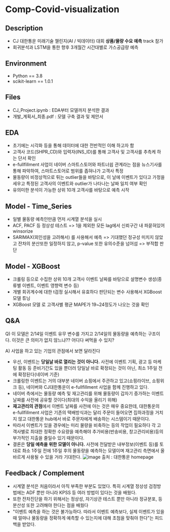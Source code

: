 # Comp-Covid-visualization


## Description
- CJ 대한통운 미래기술 챌린지(AI / 빅데이터) 대회 <b>상품/물량 수요 예측</b> track 참가
- 회귀분석과 LSTM을 통한 향후 3개월간 시간대별로 가스공급량 예측

## Environment
- Python == 3.8
- scikit-learn == 1.0.1

## Files
- CJ_Project.ipynb : EDA부터 모델까지 분석한 결과
- 개발_계획서_최종.pdf : 모델 구축 결과 및 제안서

## EDA
- 초기에는 시각화 등을 통해 데이터에 대한 전반적인 이해 하고자 함
- 고객사 코드(SHPR_CD)와 입력자(INS_ID)를 통해 고객사 및 고객사를 추측케 하는 단서 확인
- e-fullfillment 사업이 네이버 스마트스토어와 파트너쉽 관계라는 점을 뉴스기사를 통해 파악하여, 스마트스토어로 범위를 좁혀나가 고객사 특정
- 물동량이 비정상적으로 튀는 outlier들을 바탕으로, 이 날에 이벤트가 있다고 가정을 세우고 특정된 고객사의 이벤트와 outlier가 나타나는 날짜 일치 여부 확인
- 유의미한 분석이 가능한 상위 10개 고객사를 바탕으로 예측 시작

## Model - Time_Series
- 일별 물동량 예측인만큼 먼저 시계열 분석을 실시
- ACF, PACF 등 정상성 테스트 => 1을 제외한 모든 lag에서 신뢰구간 내 파묻혀있어 winsorize
- SARIMAX(외인성을 고려해서) 를 사용해서 예측 => 기대했던 정규성 미치지 않았고 잔차의 분산또한 일정하지 않고, p-value 또한 유의수준을 넘어섬 => 부적합 판단

## Model - XGBoost
- 크롤링 등으로 수집한 상위 10개 고객사 이벤트 날짜를 바탕으로 설명변수 생성(종류별 이벤트, 이벤트 영향력 변수 등)
- 개별 회귀계수에 대한 t검정 실시해서 유효하다 판단되는 변수 사용해서 XGBoost 모델 튜닝
- XGBoost 모델 로 고객사별 평균 MAPE가 19~24정도가 나오는 것을 확인 


## Q&A
Q) 이 모델은 2/14일 이벤트 유무 변수를 가지고 2/14일의 물동량을 예측하는 구조이다. 이것은 큰 의미가 없지 않느냐?? 어디다 써먹을 수 있지?      
   
A) 사업을 하고 있는 기업의 관점에서 보면 달라진다   
- 우선, 이벤트는 <b>당일날 바로 열리는 것이 아니다.</b> 사전에 이벤트 기획, 광고 등 마케팅 활동 등 준비기간도 있을 뿐더러 당일날 바로 확정되는 것이 아닌, 최소 1주일 전에 확정된다(네이버 기준) 
- 크롤링한 이벤트는 거의 대부분 네이버 쇼핑에서 주관하고 있고(쇼핑라이브, 쇼핑위크 등), 네이버와 CJ대한통운이 e-fullfillment 사업을 함께 진행하고 있다.
- 네이버 측에서는 물동량 예측 및 재고관리를 위해 물동량이 갑자기 증가하는 이벤트 날짜를 사전에 공유할 것이다(최대의 수익을 올리기 위해)
- <b>재고관리의 관점</b>에서 이벤트 날짜를 사전에 아는 것은 매우 중요한데, 대한통운의 e-fullfillment 사업은 기존의 택배방식과는 달리 주문이 들어오면 집하과정을 거치지 않고 대한통운 hub에서 바로 주문자에게 배송하는 시스템이기 때문이다.
- 따라서 이벤트가 있을 경우에는 미리 물량을 비축하는 등의 작업이 필요하다 각 고객사별로 최대한 정확한 수요량을 예측해야 추가비용(반송비용, 창고관리비용)등의 부가적인 지출을 줄일수 있기 때문이다.
- 결론은 <b>당일 예측을 위한 모델이 아니다.</b> 사전에 전달받은 내부정보(이벤트 등)를 토대로 촤소 1주일 전에 1주일 후의 물동량을 예측하는 모델이며 재고관리 측면에서 올바르게 사용될 수 있을 거라 기대한다.
![image](https://user-images.githubusercontent.com/62554639/154227002-4bb864c4-4d12-4c00-bb05-827a4fdd0362.png) 출처 : 대한통운 homepage



## Feedback / Complement
- 시계열 분석은 처음이라서 아직 부족한 부분도 있었다. 특히 시계열 정상성 검정방법에는 ADF 뿐만 아니라 KPSS 등 여러 방법이 있다는 것을 배웠다.
- 또한 잔차진단을 하기 위해서는 정상성, 자기상관 테스트 뿐만 아니라 정규분포, 등분산성 또한 고려해야 한다는 점을 배웠다
- "이벤트 예측을 하는 것은 불가능하다. 따라서 이벤트 예측보다, 실제 이벤트가 있을 때 얼마나 물동량을 정확하게 예측할 수 있는지에 대해 초첨을 맞춰야 한다"는 피드백을 받았다.


